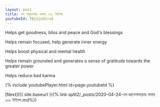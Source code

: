 ```yaml
---
layout: post
title: ওম অমৃতাশায় নামায ১০৮ টাইমস
youtubeId: TBjdjoGtrxE
---
```

 
 
Helps get goodness, bliss and peace and God's blessings
 
Helps remain focused, help generate inner energy 
 
Helps boost physical and mental health 
 
Helps remain grounded and generates a sense of gratitude towards the greater power 
 
Helps reduce bad karma
 
 
 
 


{% include youtubePlayer.html id=page.youtubeId %}
 
[Next]({{ site.baseurl }}{% link  split2/_posts/2020-04-24-ওম জানেশাভাড়ায় নামায ১০৮ টাইমস.md%})
 
